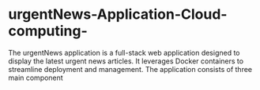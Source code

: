 # urgentNews-Application-Cloud-computing-
The urgentNews application is a full-stack web application designed to display the latest urgent news articles. It leverages Docker containers to streamline deployment and management. The application consists of three main component
